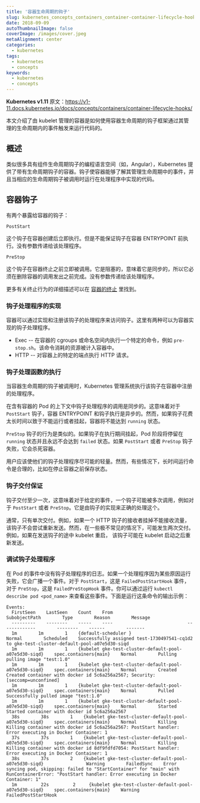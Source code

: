 ```yaml
---
title: '容器生命周期的钩子'
slug: kubernetes_concepts_containers_container-container-lifecycle-hooks
date: 2018-09-09
autoThumbnailImage: false
coverImage: /images/cover.jpeg
metaAlignment: center
categories:
  - kubernetes
tags:
  - kubernetes
  - concepts
keywords:
  - kubernetes
  - concepts
---
```


**Kubernetes v1.11** 原文：https://v1-11.docs.kubernetes.io/docs/concepts/containers/container-lifecycle-hooks/

本文介绍了由 kubelet 管理的容器是如何使用容器生命周期的钩子框架通过其管理的生命周期内的事件触发来运行代码的。

<!--more-->

## 概述

类似很多具有组件生命周期钩子的编程语言空间（如，Angular），Kubernetes 提供了带有生命周期钩子的容器。钩子使容器能够了解其管理生命周期中的事件，并且当相应的生命周期钩子被调用时运行在处理程序中实现的代码。

## 容器钩子

有两个暴露给容器的钩子：

`PostStart`

这个钩子在容器创建后立即执行。但是不能保证钩子在容器 ENTRYPOINT 前执行。没有参数传递给该处理程序。

`PreStop`

这个钩子在容器终止之前立即被调用。它是阻塞的，意味着它是同步的，所以它必须在删除容器的调用发出之前完成。没有参数传递给该处理程序。

更多有关终止行为的详细描述可以在 [容器的终止](https://v1-11.docs.kubernetes.io/docs/concepts/workloads/pods/pod/#termination-of-pods) 里找到。

### 钩子处理程序的实现

容器可以通过实现和注册该钩子的处理程序来访问钩子。这里有两种可以为容器实现的钩子处理程序。

- Exec -- 在容器的 cgroups 或命名空间内执行一个特定的命令，例如 `pre-stop.sh`。该命令消耗的资源被计入容器中。
- HTTP -- 对容器上的特定的端点执行 HTTP 请求。

### 钩子处理函数的执行

当容器生命周期的钩子被调用时，Kubernetes 管理系统执行该钩子在容器中注册的处理程序。

在含有容器的 Pod 的上下文中钩子处理程序的调用是同步的。这意味着对于 `PostStart` 钩子，容器 ENTRYPOINT 和钩子执行是异步的。然而，如果钩子花费太长时间以致于不能运行或者挂起，容器将不能达到 `running` 状态。

`PreStop` 钩子的行为是类似的。如果钩子在执行期间挂起，Pod 阶段将停留在 `running` 状态并且永远不会达到 `failed` 状态。如果 `PostStart` 或者 `PreStop` 钩子失败，它会杀死容器。

用户应该使他们的钩子处理程序尽可能的轻量。然而，有些情况下，长时间运行命令是合理的，比如在停止容器之前保存状态。

### 钩子交付保证

钩子交付至少一次，这意味着对于给定的事件，一个钩子可能被多次调用，例如对于 `PostStart` 或者 `PreStop`。它是由钩子的实现来正确的处理这个。

通常，只有单次交付。例如，如果一个 HTTP 钩子的接收者挂掉不能接收流量，该钩子不会尝试重新发送。然而，在一些极不常见的情况下，可能发生两次交付。例如，如果在发送钩子的途中 kubelet 重启， 该钩子可能在 kubelet 启动之后重新发送。

### 调试钩子处理程序

在 Pod 的事件中没有钩子处理程序的日志。如果一个处理程序因为某些原因运行失败，它会广播一个事件。对于 `PostStart`，这是 `FailedPostStartHook` 事件，对于 `PreStop`，这是 `FailedPreStopHook` 事件。你可以通过运行 `kubectl describe pod <pod_name>` 来查看这些事件。下面是运行这条命令的输出示例：

```shell
Events:
  FirstSeen    LastSeen    Count    From                            SubobjectPath        Type        Reason        Message
  ---------    --------    -----    ----                            -------------        --------    ------        -------
  1m        1m        1    {default-scheduler }                                Normal        Scheduled    Successfully assigned test-1730497541-cq1d2 to gke-test-cluster-default-pool-a07e5d30-siqd
  1m        1m        1    {kubelet gke-test-cluster-default-pool-a07e5d30-siqd}    spec.containers{main}    Normal        Pulling        pulling image "test:1.0"
  1m        1m        1    {kubelet gke-test-cluster-default-pool-a07e5d30-siqd}    spec.containers{main}    Normal        Created        Created container with docker id 5c6a256a2567; Security:[seccomp=unconfined]
  1m        1m        1    {kubelet gke-test-cluster-default-pool-a07e5d30-siqd}    spec.containers{main}    Normal        Pulled        Successfully pulled image "test:1.0"
  1m        1m        1    {kubelet gke-test-cluster-default-pool-a07e5d30-siqd}    spec.containers{main}    Normal        Started        Started container with docker id 5c6a256a2567
  38s        38s        1    {kubelet gke-test-cluster-default-pool-a07e5d30-siqd}    spec.containers{main}    Normal        Killing        Killing container with docker id 5c6a256a2567: PostStart handler: Error executing in Docker Container: 1
  37s        37s        1    {kubelet gke-test-cluster-default-pool-a07e5d30-siqd}    spec.containers{main}    Normal        Killing        Killing container with docker id 8df9fdfd7054: PostStart handler: Error executing in Docker Container: 1
  38s        37s        2    {kubelet gke-test-cluster-default-pool-a07e5d30-siqd}                Warning        FailedSync    Error syncing pod, skipping: failed to "StartContainer" for "main" with RunContainerError: "PostStart handler: Error executing in Docker Container: 1"
  1m         22s         2     {kubelet gke-test-cluster-default-pool-a07e5d30-siqd}    spec.containers{main}    Warning        FailedPostStartHook
```
